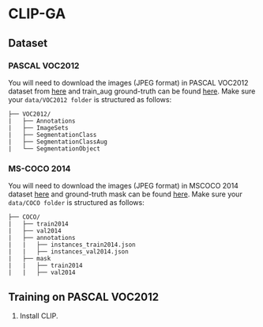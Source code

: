 # CLIP-GA
## Dataset
### PASCAL VOC2012
You will need to download the images (JPEG format) in PASCAL VOC2012 dataset from [here](http://host.robots.ox.ac.uk/pascal/VOC/voc2012/) and train_aug ground-truth can be found [here](http://home.bharathh.info/pubs/codes/SBD/download.html). Make sure your `data/VOC2012 folder` is structured as follows:
```
├── VOC2012/
|   ├── Annotations
|   ├── ImageSets
|   ├── SegmentationClass
|   ├── SegmentationClassAug
|   └── SegmentationObject
```
### MS-COCO 2014
You will need to download the images (JPEG format) in MSCOCO 2014 dataset [here](https://cocodataset.org/#download) and ground-truth mask can be found [here](https://drive.google.com/drive/folders/18l3aAs64Ld_uvAJm57O3EiHuhEXkdwUy?usp=share_link). Make sure your `data/COCO folder` is structured as follows:
```
├── COCO/
|   ├── train2014
|   ├── val2014
|   ├── annotations
|   |   ├── instances_train2014.json
|   |   ├── instances_val2014.json
|   ├── mask
|   |   ├── train2014
|   |   ├── val2014
```

## Training on PASCAL VOC2012
1. Install CLIP.
